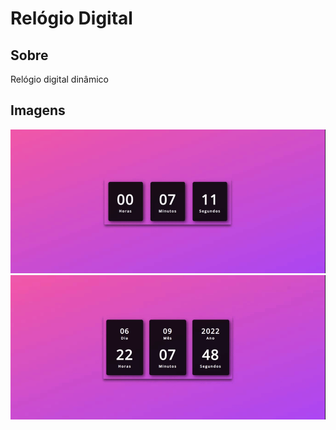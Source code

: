 # Relógio Digital

## Sobre
Relógio digital dinâmico

## Imagens
![relogio](relogio.gif)
![relogio2](relogio-with-date.gif)